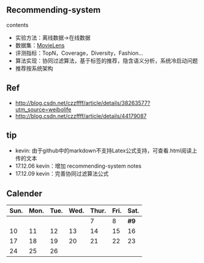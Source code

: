 
## Recommending-system
contents<p>
- 实验方法：离线数据->在线数据
- 数据集：[MovieLens](http://www.grouplens.org/node/73)
- 评测指标：TopN，Coverage，Diversity，Fashion…
- 算法实现：协同过滤算法，基于标签的推荐，隐含语义分析，系统冷启动问题
- 推荐按系统架构

## Ref

- http://blog.csdn.net/czzffff/article/details/38263577?utm_source=weibolife
- http://blog.csdn.net/czzffff/article/details/44179087

## tip
- kevin: 由于github中的markdown不支持Latex公式支持，可查看.html阅读上传的文本
- 17.12.06 kevin：增加 recommending-system notes
- 17.12.09 kevin：完善协同过滤算法公式

## Calender
|Sun.|Mon.|Tue.|Wed.|Thur.|Fri.|Sat.|
|---|---|---|---|---|---|---|
|||||7|8|**#9**|
|10|11|12|13|14|15|16|
|17|18|19|20|21|22|23|
|24|25|26|||||
